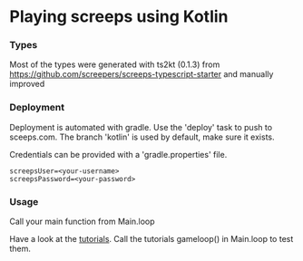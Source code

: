 # Playing screeps using Kotlin

### Types
Most of the types were generated with ts2kt (0.1.3) from https://github.com/screepers/screeps-typescript-starter
and manually improved

### Deployment

Deployment is automated with gradle. 
Use the 'deploy' task to push to sceeps.com. 
The branch 'kotlin' is used by default, make sure it exists.

Credentials can be provided with a 'gradle.properties' file.
    
    screepsUser=<your-username>
    screepsPassword=<your-password>


### Usage

Call your main function from Main.loop

Have a look at the [tutorials](https://github.com/exaV/screeps-kotlin/tree/master/src/main/kotlin/screeps/game/tutorials). Call the tutorials gameloop() in Main.loop to test them.
